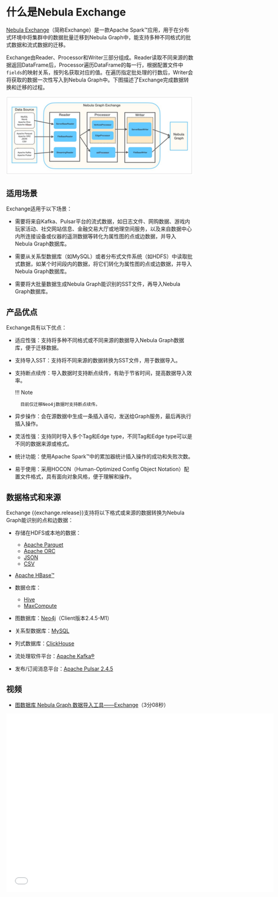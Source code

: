 # 什么是Nebula Exchange

[Nebula Exchange](https://github.com/vesoft-inc/nebula-spark-utils/tree/{{exchange.branch}}/nebula-exchange)（简称Exchange）是一款Apache Spark&trade;应用，用于在分布式环境中将集群中的数据批量迁移到Nebula Graph中，能支持多种不同格式的批式数据和流式数据的迁移。

Exchange由Reader、Processor和Writer三部分组成。Reader读取不同来源的数据返回DataFrame后，Processor遍历DataFrame的每一行，根据配置文件中`fields`的映射关系，按列名获取对应的值。在遍历指定批处理的行数后，Writer会将获取的数据一次性写入到Nebula Graph中。下图描述了Exchange完成数据转换和迁移的过程。

![Nebula Graph&reg; Exchange 由 Reader、Processor、Writer 组成，可以完成多种不同格式和来源的数据向 Nebula Graph 的迁移](../figs/ex-ug-003.png "Nebula Graph&reg; Exchange 转数据转换和迁移的过程")

## 适用场景

Exchange适用于以下场景：

- 需要将来自Kafka、Pulsar平台的流式数据，如日志文件、网购数据、游戏内玩家活动、社交网站信息、金融交易大厅或地理空间服务，以及来自数据中心内所连接设备或仪器的遥测数据等转化为属性图的点或边数据，并导入Nebula Graph数据库。

- 需要从关系型数据库（如MySQL）或者分布式文件系统（如HDFS）中读取批式数据，如某个时间段内的数据，将它们转化为属性图的点或边数据，并导入 Nebula Graph数据库。

- 需要将大批量数据生成Nebula Graph能识别的SST文件，再导入Nebula Graph数据库。

## 产品优点

Exchange具有以下优点：

- 适应性强：支持将多种不同格式或不同来源的数据导入Nebula Graph数据库，便于迁移数据。

- 支持导入SST：支持将不同来源的数据转换为SST文件，用于数据导入。

- 支持断点续传：导入数据时支持断点续传，有助于节省时间，提高数据导入效率。

  !!! Note

        目前仅迁移Neo4j数据时支持断点续传。

- 异步操作：会在源数据中生成一条插入语句，发送给Graph服务，最后再执行插入操作。

- 灵活性强：支持同时导入多个Tag和Edge type，不同Tag和Edge type可以是不同的数据来源或格式。

- 统计功能：使用Apache Spark&trade;中的累加器统计插入操作的成功和失败次数。

- 易于使用：采用HOCON（Human-Optimized Config Object Notation）配置文件格式，具有面向对象风格，便于理解和操作。

## 数据格式和来源

Exchange {{exchange.release}}支持将以下格式或来源的数据转换为Nebula Graph能识别的点和边数据：

- 存储在HDFS或本地的数据：
  - [Apache Parquet](../use-exchange/ex-ug-import-from-parquet.md)
  - [Apache ORC](../use-exchange/ex-ug-import-from-orc.md)
  - [JSON](../use-exchange/ex-ug-import-from-json.md)
  - [CSV](../use-exchange/ex-ug-import-from-csv.md)

- [Apache HBase&trade;](../use-exchange/ex-ug-import-from-hbase.md)

- 数据仓库：

  - [Hive](../use-exchange/ex-ug-import-from-hive.md)
  - [MaxCompute](../use-exchange/ex-ug-import-from-maxcompute.md)

- 图数据库：[Neo4j](../use-exchange/ex-ug-import-from-neo4j.md)（Client版本2.4.5-M1）

- 关系型数据库：[MySQL](../use-exchange/ex-ug-import-from-mysql.md)

- 列式数据库：[ClickHouse](../use-exchange/ex-ug-import-from-clickhouse.md)

- 流处理软件平台：[Apache Kafka&reg;](../use-exchange/ex-ug-import-from-kafka.md)

- 发布/订阅消息平台：[Apache Pulsar 2.4.5](../use-exchange/ex-ug-import-from-pulsar.md)

## 视频

* [图数据库 Nebula Graph 数据导入工具——Exchange](https://www.bilibili.com/video/BV1Pq4y177D9)（3分08秒）
<iframe src="//player.bilibili.com/player.html?aid=546003709&bvid=BV1Pq4y177D9&cid=352387808&page=1&high_quality=1" scrolling="no" border="0" frameborder="no" framespacing="0" allowfullscreen="true" width="720px" height="480px"> </iframe>
